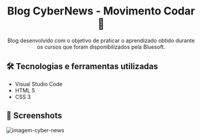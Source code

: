 <div align="center">
  <h1>Blog CyberNews - Movimento Codar 💙</h1>
  <p>Blog desenvolvido com o objetivo de praticar o aprendizado obtido durante os cursos que foram disponibilizados pela Bluesoft.</p>
</div>

## 🛠️ Tecnologias e ferramentas utilizadas
- Visual Studio Code 
- HTML 5
- CSS 3

## 📸 Screenshots

![imagem-cyber-news](https://user-images.githubusercontent.com/94400696/182243639-baeb49e8-11da-45fa-94bf-e4cc3530c72b.png)
